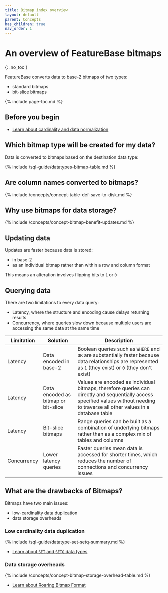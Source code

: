```yaml
---
title: Bitmap index overview
layout: default
parent: Concepts
has_children: true
nav_order: 1
---
```

# An overview of FeatureBase bitmaps
{: .no_toc }

FeatureBase converts data to base-2 bitmaps of two types:
* standard bitmaps
* bit-slice bitmaps

{% include page-toc.md %}

## Before you begin

* [Learn about cardinality and data normalization](/docs/concepts/concepts-home)

## Which bitmap type will be created for my data?

Data is converted to bitmaps based on the destination data type:

{% include /sql-guide/datatypes-bitmap-table.md %}

## Are column names converted to bitmaps?

{% include /concepts/concept-table-def-save-to-disk.md %}

## Why use bitmaps for data storage?

{% include /concepts/concept-bitmap-benefit-updates.md %}

## Updating data

Updates are faster because data is stored:
* in base-2
* as an individual bitmap rather than within a row and column format

This means an alteration involves flipping bits to `1` or `0`

## Querying data

There are two limitations to every data query:
* Latency, where the structure and encoding cause delays returning results
* Concurrency, where queries slow down because multiple users are accessing the same data at the same time

| Limitation | Solution | Description |
|---|---|---|
| Latency | Data encoded in base-2 | Boolean queries such as `WHERE` and `OR` are substantially faster because data relationships are represented as `1` (they exist) or `0` (they don't exist) |
| Latency | Data encoded as bitmap or bit-slice | Values are encoded as individual bitmaps, therefore queries can directly and sequentially access specified values without needing to traverse all other values in a database table |
| Latency | Bit-slice bitmaps | Range queries can be built as a combination of underlying bitmaps rather than as a complex mix of tables and columns |
| Concurrency | Lower latency queries | Faster queries mean data is accessed for shorter times, which reduces the number of connections and concurrency issues |

## What are the drawbacks of Bitmaps?

Bitmaps have two main issues:
* low-cardinality data duplication
* data storage overheads

### Low cardinality data duplication

{% include /sql-guide/datatype-set-setq-summary.md %}

* [Learn about `SET` and `SETQ` data types](/docs/sql-guide/data-types/data-types-home#low-cardinality-data-types)

### Data storage overheads

{% include /concepts/concept-bitmap-storage-overhead-table.md %}

* [Learn about Roaring Bitmap Format](/docs/concepts/concept-roaring-bitmap-format)

